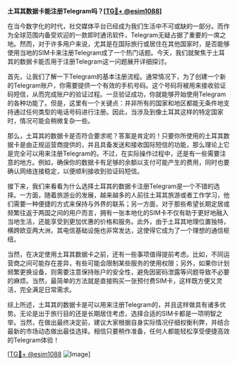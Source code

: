 **土耳其数据卡能注册Telegram吗？[[TG💪+ @esim1088](https://t.me/s/esim1088)]**

在当今数字化的时代，社交媒体平台已经成为我们生活中不可或缺的一部分。而作为全球范围内备受欢迎的一款即时通讯软件，Telegram无疑占据了重要的一席之地。然而，对于许多用户来说，尤其是在国际旅行或居住在其他国家时，是否能够使用当地的SIM卡来注册Telegram成了一个热门话题。今天，我们就聚焦于土耳其的数据卡能否用于注册Telegram这一问题展开详细探讨。

首先，让我们了解一下Telegram的基本注册流程。通常情况下，为了创建一个新的Telegram账户，你需要提供一个有效的手机号码。这个号码将被用来接收验证码短信，从而完成账户的验证过程。一旦验证成功，你就能够开始使用Telegram的各种功能了。但是，这里有一个关键点：并非所有的国家和地区都能无条件地支持通过任何类型的电话号码进行注册。因此，当涉及到像土耳其这样的特定国家时，情况可能会稍微复杂一些。

那么，土耳其的数据卡是否符合要求呢？答案是肯定的！只要你所使用的土耳其数据卡是由正规运营商提供的，并且具备发送和接收国际短信的功能，那么理论上它是完全可以用来注册Telegram的。不过，在实际操作过程中，还是有一些需要注意的地方。例如，确保你的数据卡有足够的余额以支付可能产生的费用，同时也要确认网络连接稳定，以便顺利接收到验证码短信。

接下来，我们来看看为什么选择土耳其的数据卡注册Telegram是一个不错的选择。一方面，随着旅游业的发展，越来越多的人前往土耳其旅游或者工作学习，他们需要一种便捷的方式来保持与外界的联系；另一方面，对于那些希望长期定居或频繁往返于两国之间的用户而言，拥有一张本地化的SIM卡不仅有助于更好地融入当地生活，还能享受到更加优惠的价格和服务。此外，由于土耳其地理位置独特，横跨欧亚两大洲，其电信基础设施也非常发达，这使得它成为了一个理想的通信枢纽。

当然，在决定使用土耳其数据卡之前，还有一些事项值得提前考虑。比如，不同运营商之间可能存在差异，有些可能会限制某些服务的使用权限；另外，如果你计划频繁更换设备，则需要注意保持账户的安全性，避免因密码泄露等问题导致不必要的麻烦。当然，最简单的方法就是直接购买一张预付费SIM卡，这样既方便又灵活，完全满足日常需求。

综上所述，土耳其的数据卡是可以用来注册Telegram的，并且这样做具有诸多优势。无论是出于旅行目的还是长期居住考虑，选择合适的SIM卡都是一项明智之举。当然，在做出最终决定前，建议大家根据自身实际情况仔细权衡利弊，并结合最新的市场动态做出最佳选择。相信只要稍作准备，任何人都能轻松享受便捷高效的Telegram体验！

[[TG💪+ @esim1088](https://t.me/s/esim1088) ![Image](https://i.postimg.cc/4NQfJmqS/Snipaste-2025-05-13-00-14-12.png)]